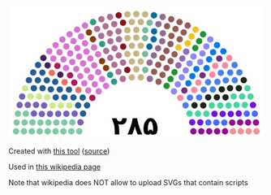 ![The vector graphic](2-improved.svg)

Created with [this tool](https://parliamentdiagram.toolforge.org/parlitest.php) ([source](https://github.com/slashme/parliamentdiagram))

Used in [this wikipedia page]()

Note that wikipedia does NOT allow to upload SVGs that contain scripts
